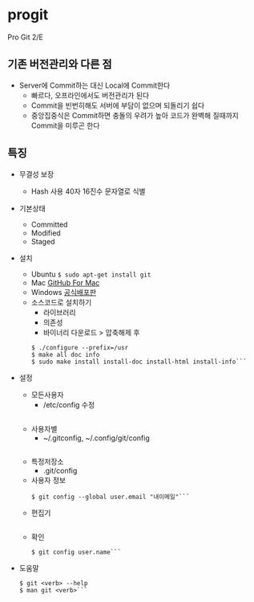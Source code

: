 # progit
Pro Git 2/E

##  기존 버전관리와 다른 점
* Server에 Commit하는 대신 Local에 Commit한다
    * 빠르다, 오프라인에서도 버전관리가 된다
    * Commit을 빈번히해도 서버에 부담이 없으며 되돌리기 쉽다
    * 중앙집중식은 Commit하면 충돌의 우려가 높아 코드가 완벽해 질때까지 Commit을 미루곤 한다

## 특징
* 무결성 보장
    * Hash 사용 40자 16진수 문자열로 식별

* 기본상태
    * Committed
    * Modified
    * Staged

* 설치
    * Ubuntu
    ```$ sudo apt-get install git```
    * Mac
    [GitHub For Mac](http://mac.github.com)
    * Windows
    [공식배포판](http://git-scm.com/download/win)
    * 소스코드로 설치하기
        * 라이브러리
        * 의존성
        * 바이너리 다운로드 > 압축해제 후
        ```$ make configure
        $ ./configure --prefix=/usr
        $ make all doc info
        $ sudo make install install-doc install-html install-info```

* 설정
    * 모든사용자
        * /etc/config 수정
        ```$ git config --system
    * 사용자별
        * ~/.gitconfig, ~/.config/git/config
        ```$ git config --global
    * 특정저장소
        * .git/config
    * 사용자 정보
        ```$ git config --global user.name "내이름"
        $ git config --global user.email "내이메일"```
    * 편집기
        ```$ git config --global core.editor emacs
    * 확인
        ```$ git config --list
        $ git config user.name```

* 도움말
    ```$ git help <verb>
    $ git <verb> --help
    $ man git <verb>```



